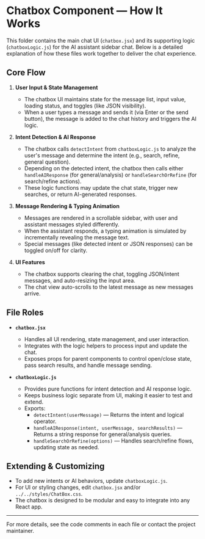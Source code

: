 
# Chatbox Component — How It Works

This folder contains the main chat UI (`chatbox.jsx`) and its supporting logic (`chatboxLogic.js`) for the AI assistant sidebar chat. Below is a detailed explanation of how these files work together to deliver the chat experience.

## Core Flow

1. **User Input & State Management**
   - The chatbox UI maintains state for the message list, input value, loading status, and toggles (like JSON visibility).
   - When a user types a message and sends it (via Enter or the send button), the message is added to the chat history and triggers the AI logic.

2. **Intent Detection & AI Response**
   - The chatbox calls `detectIntent` from `chatboxLogic.js` to analyze the user's message and determine the intent (e.g., search, refine, general question).
   - Depending on the detected intent, the chatbox then calls either `handleAIResponse` (for general/analysis) or `handleSearchOrRefine` (for search/refine actions).
   - These logic functions may update the chat state, trigger new searches, or return AI-generated responses.

3. **Message Rendering & Typing Animation**
   - Messages are rendered in a scrollable sidebar, with user and assistant messages styled differently.
   - When the assistant responds, a typing animation is simulated by incrementally revealing the message text.
   - Special messages (like detected intent or JSON responses) can be toggled on/off for clarity.

4. **UI Features**
   - The chatbox supports clearing the chat, toggling JSON/intent messages, and auto-resizing the input area.
   - The chat view auto-scrolls to the latest message as new messages arrive.

## File Roles

- **`chatbox.jsx`**
  - Handles all UI rendering, state management, and user interaction.
  - Integrates with the logic helpers to process input and update the chat.
  - Exposes props for parent components to control open/close state, pass search results, and handle message sending.

- **`chatboxLogic.js`**
  - Provides pure functions for intent detection and AI response logic.
  - Keeps business logic separate from UI, making it easier to test and extend.
  - Exports:
    - `detectIntent(userMessage)` — Returns the intent and logical operator.
    - `handleAIResponse(intent, userMessage, searchResults)` — Returns a string response for general/analysis queries.
    - `handleSearchOrRefine(options)` — Handles search/refine flows, updating state as needed.

## Extending & Customizing

- To add new intents or AI behaviors, update `chatboxLogic.js`.
- For UI or styling changes, edit `chatbox.jsx` and/or `../../styles/ChatBox.css`.
- The chatbox is designed to be modular and easy to integrate into any React app.

---

For more details, see the code comments in each file or contact the project maintainer.
